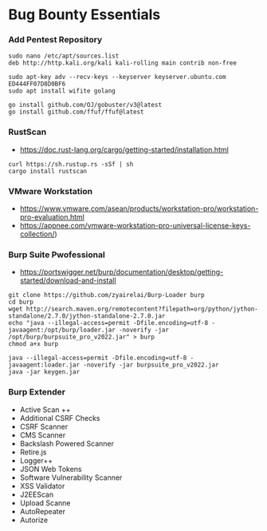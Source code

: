 # Bug Bounty Essentials

### Add Pentest Repository
```
sudo nano /etc/apt/sources.list
deb http://http.kali.org/kali kali-rolling main contrib non-free

sudo apt-key adv --recv-keys --keyserver keyserver.ubuntu.com ED444FF07D8D0BF6
sudo apt install wifite golang

go install github.com/OJ/gobuster/v3@latest
go install github.com/ffuf/ffuf@latest
```

### RustScan
- https://doc.rust-lang.org/cargo/getting-started/installation.html
```
curl https://sh.rustup.rs -sSf | sh
cargo install rustscan
```

### VMware Workstation
- https://www.vmware.com/asean/products/workstation-pro/workstation-pro-evaluation.html
- https://appnee.com/vmware-workstation-pro-universal-license-keys-collection/)

### Burp Suite Pwofessional
- https://portswigger.net/burp/documentation/desktop/getting-started/download-and-install
```
git clone https://github.com/zyairelai/Burp-Loader burp
cd burp
wget http://search.maven.org/remotecontent?filepath=org/python/jython-standalone/2.7.0/jython-standalone-2.7.0.jar
echo "java --illegal-access=permit -Dfile.encoding=utf-8 -javaagent:/opt/burp/loader.jar -noverify -jar /opt/burp/burpsuite_pro_v2022.jar" > burp
chmod a+x burp

java --illegal-access=permit -Dfile.encoding=utf-8 -javaagent:loader.jar -noverify -jar burpsuite_pro_v2022.jar
java -jar keygen.jar
```

### Burp Extender
- Active Scan ++
- Additional CSRF Checks
- CSRF Scanner
- CMS Scanner
- Backslash Powered Scanner
- Retire.js
- Logger++
- JSON Web Tokens
- Software Vulnerability Scanner
- XSS Validator
- J2EEScan
- Upload Scanne
- AutoRepeater
- Autorize
